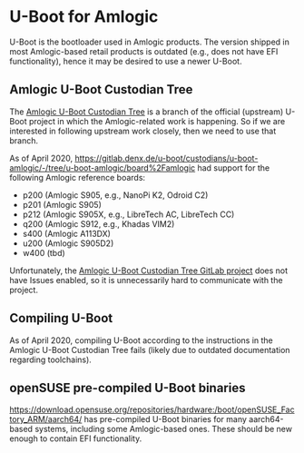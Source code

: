 # U-Boot for Amlogic

U-Boot is the bootloader used in Amlogic products. The version shipped in most Amlogic-based retail products is outdated (e.g., does not have EFI functionality), hence it may be desired to use a newer U-Boot.

## Amlogic U-Boot Custodian Tree

The [Amlogic U-Boot Custodian Tree](https://gitlab.denx.de/u-boot/custodians/u-boot-amlogic) is a branch of the official (upstream) U-Boot project in which the Amlogic-related work is happening. So if we are interested in following upstream work closely, then we need to use that branch.

As of April 2020, https://gitlab.denx.de/u-boot/custodians/u-boot-amlogic/-/tree/u-boot-amlogic/board%2Famlogic had support for the following Amlogic reference boards:

* p200 (Amlogic S905, e.g., NanoPi K2, Odroid C2)
* p201 (Amlogic S905)
* p212 (Amlogic S905X, e.g., LibreTech AC, LibreTech CC)
* q200 (Amlogic S912, e.g., Khadas VIM2)
* s400 (Amlogic A113DX)
* u200 (Amlogic S905D2)
* w400 (tbd)

Unfortunately, the [Amlogic U-Boot Custodian Tree GitLab project](https://gitlab.denx.de/u-boot/custodians/u-boot-amlogic) does not have Issues enabled, so it is unnecessarily hard to communicate with the project.

## Compiling U-Boot

As of April 2020, compiling U-Boot according to the instructions in the Amlogic U-Boot Custodian Tree fails (likely due to outdated documentation regarding toolchains).

## openSUSE pre-compiled U-Boot binaries

https://download.opensuse.org/repositories/hardware:/boot/openSUSE_Factory_ARM/aarch64/ has pre-compiled U-Boot binaries for many aarch64-based systems, including some Amlogic-based ones. These should be new enough to contain EFI functionality.
